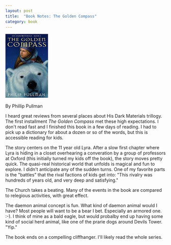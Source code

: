 ```yaml
---
layout: post
title:  "Book Notes: The Golden Compass"
category: book
---
```


![Book cover](/assets/the-golden-compass.jpg)

By Phillip Pullman

I heard great reviews from several places about His Dark Materials trillogy. The first installment _The Golden Compass_ met these high expectations. I don't read fast and I finished this book in a few days of reading. I had to pick up a dictionary for about a dozen or so of the words, but this is accessible reading for kids.

The story centers on the 11 year old Lyra. After a slow first chapter where Lyra is hiding in a closet overhearing a converation by a group of professors at Oxford (this initially turned my kids off the book), the story moves pretty quick. The quasi-real historical world that unfolds is magical and fun to explore. I didn't anticipate any of the sudden turns. One of my favorite parts is the "battles" that the rival factions of kids get into: "This rivalry was hundreds of years old, and very deep and satisfying."

The Church takes a beating. Many of the events in the book are compared to relegious activities, with great effect.

The daemon animal concept is fun. What kind of daemon animal would I have? Most people will want to be a bear I bet. Especially an armored one. :-). I think of mine as a bald eagle, but would probalby end up having some kind of social herd animal, like one of the prarie dogs around Devils Tower. "Yip."

The book ends on a compelling cliffhanger. I'll likely read the whole series.
